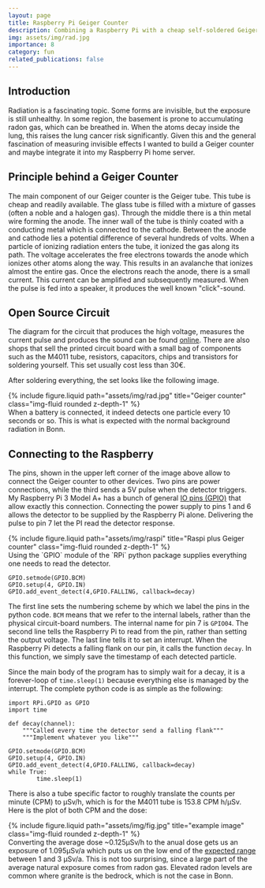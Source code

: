 ```yaml
---
layout: page
title: Raspberry Pi Geiger Counter
description: Combining a Raspberry Pi with a cheap self-soldered Geiger counter
img: assets/img/rad.jpg
importance: 8
category: fun
related_publications: false
---
```


## Introduction
Radiation is a fascinating topic. Some forms are invisible, but the exposure is still unhealthy. In some region, the basement is prone to accumulating radon gas, which can be breathed in. When the atoms decay inside the lung, this raises the lung cancer risk significantly. Given this and the general fascination of measuring invisible effects I wanted to build a Geiger counter and maybe integrate it into my Raspberry Pi home server.

## Principle behind a Geiger Counter
The main component of our Geiger counter is the Geiger tube. This tube is cheap and readily available. The glass tube is filled with a mixture of gasses (often a noble and a halogen gas). Through the middle there is a thin metal wire forming the anode. The inner wall of the tube is thinly coated with a conducting metal which is connected to the cathode. Between the anode and cathode lies a potential difference of several hundreds of volts. When a particle of ionizing radiation enters the tube, it ionized the gas along its path. The voltage accelerates the free electrons towards the anode which ionizes other atoms along the way. This results in an avalanche that ionizes almost the entire gas. Once the electrons reach the anode, there is a small current. This current can be amplified and subsequently measured. When the pulse is fed into a speaker, it produces the well known "click"-sound.

## Open Source Circuit
The diagram for the circuit that produces the high voltage, measures the current pulse and produces the sound can be found <a href="https://github.com/SensorsIot/Geiger-Counter-RadiationD-v1.1-CAJOE-/blob/master/Geiger%20Counter%20Diagram.pdf">online</a>. There are also shops that sell the printed circuit board with a small bag of components such as the M4011 tube, resistors, capacitors, chips and transistors for soldering yourself. This set usually cost less than 30€.

After soldering everything, the set looks like the following image.
<div class="row justify-content-sm-center">
  <div class="col-sm-6 mt-3 mt-md-0">
    {% include figure.liquid path="assets/img/rad.jpg" title="Geiger counter" class="img-fluid rounded z-depth-1" %}
  </div>
</div>
When a battery is connected, it indeed detects one particle every 10 seconds or so. This is what is expected with the normal background radiation in Bonn.

## Connecting to the Raspberry
The pins, shown in the upper left corner of the image above allow to connect the Geiger counter to other devices. Two pins are power connections, while the third sends a 5V pulse when the detector triggers. My Raspberry Pi 3 Model A+ has a bunch of general <a href="https://datasheets.raspberrypi.com/rpi3/raspberry-pi-3-a-plus-reduced-schematics.pdf">IO pins (GPIO)</a> that allow exactly this connection. Connecting the power supply to pins 1 and 6 allows the detector to be supplied by the Raspberry Pi alone. Delivering the pulse to pin 7 let the PI read the detector response.
<div class="row justify-content-sm-center">
  <div class="col-sm-6 mt-3 mt-md-0">
    {% include figure.liquid path="assets/img/raspi" title="Raspi plus Geiger counter" class="img-fluid rounded z-depth-1" %}
  </div>
</div>
Using the `GPIO` module of the `RPi` python package supplies everything one needs to read the detector. 

    GPIO.setmode(GPIO.BCM)
    GPIO.setup(4, GPIO.IN)
    GPIO.add_event_detect(4,GPIO.FALLING, callback=decay)

The first line sets the numbering scheme by which we label the pins in the python code. `BCM` means that we refer to the internal labels, rather than the physical circuit-board numbers. The internal name for pin 7 is `GPIO04`.
The second line tells the Raspberry Pi to read from the pin, rather than setting the output voltage. The last line tells it to set an interrupt. When the Raspberry Pi detects a falling flank on our pin, it calls the function `decay`. In this function, we simply save the timestamp of each detected particle. 

Since the main body of the program has to simply wait for a decay, it is a forever-loop of `time.sleep(1)` because everything else is managed by the interrupt.
The complete python code is as simple as the following:

    import RPi.GPIO as GPIO
    import time

    def decay(channel):
        """Called every time the detector send a falling flank"""
        """Implement whatever you like"""

    GPIO.setmode(GPIO.BCM)
    GPIO.setup(4, GPIO.IN)
    GPIO.add_event_detect(4,GPIO.FALLING, callback=decay)
    while True:
            time.sleep(1)

There is also a tube specific factor to roughly translate the counts per minute (CPM) to µSv/h, which is for the M4011 tube is 153.8 CPM h/µSv.
Here is the plot of both CPM and the dose:
<div class="row justify-content-sm-center">
  <div class="col-sm-6 mt-3 mt-md-0">
    {% include figure.liquid path="assets/img/fig.jpg" title="example image" class="img-fluid rounded z-depth-1" %}
  </div>
</div>
Converting the average dose ~0.125µSv/h to the anual dose gets us an exposure of 1.095µSv/a which puts us on the low end of the <a href="https://www.bfs.de/EN/topics/ion/environment/natural-radiation/natural-radiation.html">expected range</a> between 1 and 3 µSv/a. This is not too surprising, since a large part of the average natural exposure comes from radon gas. Elevated radon levels are common where granite is the bedrock, which is not the case in Bonn.